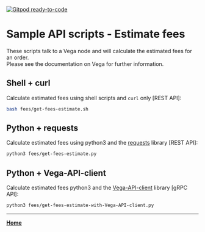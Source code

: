 [![Gitpod ready-to-code](https://img.shields.io/badge/Gitpod-ready--to--code-blue?logo=gitpod)](https://gitpod.io/#https://github.com/vegaprotocol/sample-api-scripts)

# Sample API scripts - Estimate fees

These scripts talk to a Vega node and will calculate the estimated fees for an order.  
Please see the documentation on Vega for further information.

## Shell + curl

Calculate estimated fees using shell scripts and `curl` only [REST API]:

```bash
bash fees/get-fees-estimate.sh
```

## Python + requests

Calculate estimated fees using python3 and the [requests](https://pypi.org/project/requests/) library [REST API]:

```bash
python3 fees/get-fees-estimate.py
```

## Python + Vega-API-client

Calculate estimated fees python3 and the [Vega-API-client](https://pypi.org/project/Vega-API-client/) library [gRPC API]:

```bash
python3 fees/get-fees-estimate-with-Vega-API-client.py
```

---

**[Home](../README.md)**
 
